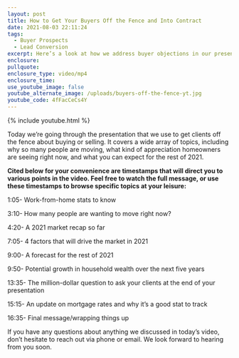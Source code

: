 ```yaml
---
layout: post
title: How to Get Your Buyers Off the Fence and Into Contract
date: 2021-08-03 22:11:24
tags:
  - Buyer Prospects
  - Lead Conversion
excerpt: Here’s a look at how we address buyer objections in our presentation.
enclosure:
pullquote:
enclosure_type: video/mp4
enclosure_time:
use_youtube_image: false
youtube_alternate_image: /uploads/buyers-off-the-fence-yt.jpg
youtube_code: 4fFacCeCs4Y
---
```

{% include youtube.html %}

Today we’re going through the presentation that we use to get clients off the fence about buying or selling. It covers a wide array of topics, including why so many people are moving, what kind of appreciation homeowners are seeing right now, and what you can expect for the rest of 2021.

**Cited below for your convenience are timestamps that will direct you to various points in the video. Feel free to watch the full message, or use these timestamps to browse specific topics at your leisure:**

1:05- Work-from-home stats to know

3:10- How many people are wanting to move right now?

4:20- A 2021 market recap so far

7:05- 4 factors that will drive the market in 2021

9:00- A forecast for the rest of 2021

9:50- Potential growth in household wealth over the next five years

13:35- The million-dollar question to ask your clients at the end of your presentation

15:15- An update on mortgage rates and why it’s a good stat to track

16:35- Final message/wrapping things up

If you have any questions about anything we discussed in today’s video, don’t hesitate to reach out via phone or email. We look forward to hearing from you soon.
